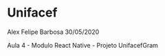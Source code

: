 # Unifacef <br>

Alex Felipe Barbosa 30/05/2020 <br>

Aula 4 - Modulo React Native - Projeto UnifacefGram <br>
